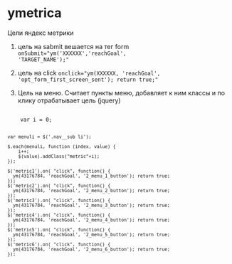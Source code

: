 # ymetrica
Цели яндекс метрики

1. цель на sabmit вешается на тег form
<code>onSubmit="ym('XXXXXX','reachGoal', 'TARGET_NAME');"</code>


2. цель на click 
<code>onclick="ym(XXXXXX, 'reachGoal', 'opt_form_first_screen_sent'); return true;"</code>


3. Цель на меню. Считает пункты меню, добавляет к ним классы и по клику отрабатывает цель (jquery)

<code>
	var i = 0;

	var menuli = $('.nav__sub li');

	$.each(menuli, function (index, value) {
		i++;
		$(value).addClass("metric"+i);
	});
	
	$('metric1').on( "click", function() {
	  ym(43176784, 'reachGoal', '2_menu_1_button'); return true;
	});
	$('metric2').on( "click", function() {
	  ym(43176784, 'reachGoal', '2_menu_2_button'); return true;
	});
	$('metric3').on( "click", function() {
	  ym(43176784, 'reachGoal', '2_menu_3_button'); return true;
	});
	$('metric4').on( "click", function() {
	  ym(43176784, 'reachGoal', '2_menu_4_button'); return true;
	});
	$('metric5').on( "click", function() {
	  ym(43176784, 'reachGoal', '2_menu_5_button'); return true;
	});
	$('metric6').on( "click", function() {
	  ym(43176784, 'reachGoal', '2_menu_6_button'); return true;
	});
</code>
